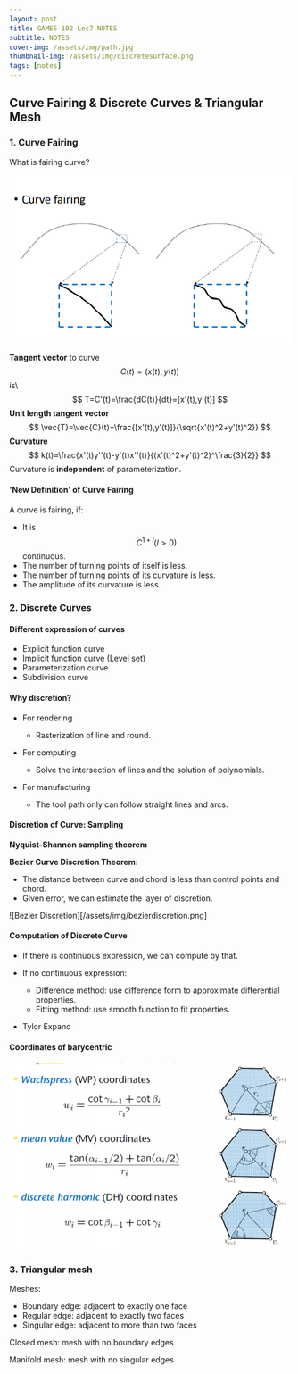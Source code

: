 ```yaml
---
layout: post
title: GAMES-102 Lec7 NOTES
subtitle: NOTES
cover-img: /assets/img/path.jpg
thumbnail-img: /assets/img/discretesurface.png
tags: [notes]
---
```


## Curve Fairing & Discrete Curves & Triangular Mesh

### 1. Curve Fairing

What is fairing curve?

![Curve fairing](/assets/img/curvefairing.png)

**Tangent vector** to curve $$C(t)=(x(t),y(t))$$ is\\
$$
T=C'(t)=\frac{dC(t)}{dt}=[x'(t),y'(t)]
$$
**Unit length tangent vector**
$$
\vec{T}=\vec{C}(t)=\frac{[x'(t),y'(t)]}{\sqrt{x'(t)^2+y'(t)^2}}
$$
**Curvature**
$$
k(t)=\frac{x'(t)y''(t)-y'(t)x''(t)}{(x'(t)^2+y'(t)^2)^\frac{3}{2}}
$$
Curvature is **independent** of parameterization.

#### 'New Definition' of Curve Fairing

A curve is fairing, if:

* It is $$C^{1+l}(l>0)$$ continuous.
* The number of turning points of itself is less.
* The number of turning points of its curvature is less.
* The amplitude of its curvature is less.

### 2. Discrete Curves

#### Different expression of curves

* Explicit function curve
* Implicit function curve (Level set)
* Parameterization curve
* Subdivision curve

#### Why discretion?

* For rendering
  * Rasterization of line and round.
* For computing
  * Solve the intersection of lines and the solution of polynomials.

* For manufacturing
  * The tool path only can follow straight lines and arcs.

#### Discretion of Curve: Sampling

**Nyquist-Shannon sampling theorem**

**Bezier Curve Discretion Theorem:**

* The distance between curve and chord is less than control points and chord.
* Given error, we can estimate the layer of discretion.

![Bezier Discretion][/assets/img/bezierdiscretion.png]

#### Computation of Discrete Curve

* If there is continuous expression, we can compute by that.
* If no continuous expression:
  * Difference method: use difference form to approximate differential properties.
  * Fitting method: use smooth function to fit properties.

* Tylor Expand

#### Coordinates of  barycentric

![](/assets/img/corofbc.png)

### 3. Triangular mesh

Meshes:

* Boundary edge: adjacent to exactly one face
* Regular edge: adjacent to exactly two faces
* Singular edge: adjacent to more than two faces

Closed mesh: mesh with no boundary edges

Manifold mesh: mesh with no singular edges
